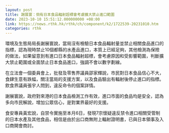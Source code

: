 ```yaml
---
layout: post
title: 謝展寰：倘有日本食品輻射超標會考慮擴大禁止進口範圍
date: 2023-10-10 15:51:12.000000000 +08:00
link: https://news.rthk.hk/rthk/ch/component/k2/1722539-20231010.htm
categories: rthk
---
```


環境及生態局局長謝展寰說，當局沒有檢驗日本食品輻射量並禁止相關食品進口的指標，認為現時禁止10個都縣的水產品進口，本質上已經足夠，其他檢測為保險的做法，如果留意到有進口日本食品輻射超標，會考慮原因和受影響範圍，判斷擴大禁止範圍或全面禁止日本食品進口，強調不會以數字劃線。

在立法會一個委員會上，批發及零售界議員邵家輝說，市民對日本食品信心不大，食肆生意有跌幅，關注當局的支援方案，以及食品驗出有輻射後停止進口的指標。飲食界議員張宇人問到，違反命令的個案詳情。

謝展寰說，政府對來港的日本食品檢測工作有效，進口市面的食品均是安全，認為多向市民解說，增加公眾信心，是對業界最好的支援。

食安專員黃宏說，自禁令實施至本月6日，發現7宗懷疑違反禁令進口相關受管制的日本水產及其他食品，相信是由於出口商無附上輻射證明書，已與日本領事及入口商開會商討。
